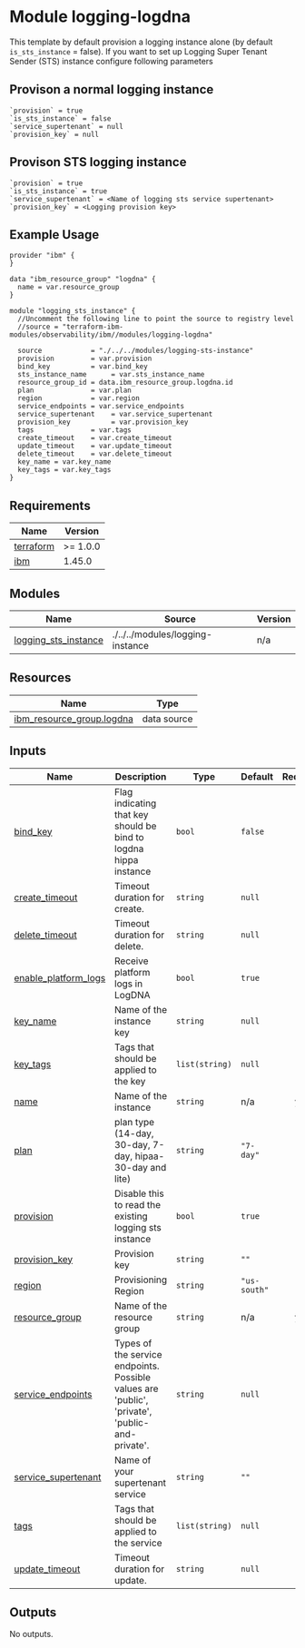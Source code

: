# Module logging-logdna

This template by default provision a logging instance alone (by default `is_sts_instance` = false). If you want to set up Logging Super Tenant Sender (STS) instance configure following parameters

## Provison a normal logging instance

```
`provision` = true
`is_sts_instance` = false
`service_supertenant` = null
`provision_key` = null
```

## Provison STS logging instance

```
`provision` = true
`is_sts_instance` = true
`service_supertenant` = <Name of logging sts service supertenant>
`provision_key` = <Logging provision key>
```

## Example Usage
```
provider "ibm" {
}

data "ibm_resource_group" "logdna" {
  name = var.resource_group
}

module "logging_sts_instance" {
  //Uncomment the following line to point the source to registry level
  //source = "terraform-ibm-modules/observability/ibm//modules/logging-logdna"

  source            = "./../../modules/logging-sts-instance"
  provision         = var.provision
  bind_key          = var.bind_key
  sts_instance_name      = var.sts_instance_name
  resource_group_id = data.ibm_resource_group.logdna.id
  plan              = var.plan
  region            = var.region
  service_endpoints = var.service_endpoints
  service_supertenant    = var.service_supertenant
  provision_key          = var.provision_key
  tags              = var.tags
  create_timeout    = var.create_timeout
  update_timeout    = var.update_timeout
  delete_timeout    = var.delete_timeout
  key_name = var.key_name
  key_tags = var.key_tags
}
```

<!-- BEGINNING OF PRE-COMMIT-TERRAFORM DOCS HOOK -->
## Requirements

| Name | Version |
|------|---------|
| <a name="requirement_terraform"></a> [terraform](#requirement\_terraform) | >= 1.0.0 |
| <a name="requirement_ibm"></a> [ibm](#requirement\_ibm) | 1.45.0 |

## Modules

| Name | Source | Version |
|------|--------|---------|
| <a name="module_logging_sts_instance"></a> [logging\_sts\_instance](#module\_logging\_sts\_instance) | ./../../modules/logging-instance | n/a |

## Resources

| Name | Type |
|------|------|
| [ibm_resource_group.logdna](https://registry.terraform.io/providers/IBM-Cloud/ibm/1.45.0/docs/data-sources/resource_group) | data source |

## Inputs

| Name | Description | Type | Default | Required |
|------|-------------|------|---------|:--------:|
| <a name="input_bind_key"></a> [bind\_key](#input\_bind\_key) | Flag indicating that key should be bind to logdna hippa instance | `bool` | `false` | no |
| <a name="input_create_timeout"></a> [create\_timeout](#input\_create\_timeout) | Timeout duration for create. | `string` | `null` | no |
| <a name="input_delete_timeout"></a> [delete\_timeout](#input\_delete\_timeout) | Timeout duration for delete. | `string` | `null` | no |
| <a name="input_enable_platform_logs"></a> [enable\_platform\_logs](#input\_enable\_platform\_logs) | Receive platform logs in LogDNA | `bool` | `true` | no |
| <a name="input_key_name"></a> [key\_name](#input\_key\_name) | Name of the instance key | `string` | `null` | no |
| <a name="input_key_tags"></a> [key\_tags](#input\_key\_tags) | Tags that should be applied to the key | `list(string)` | `null` | no |
| <a name="input_name"></a> [name](#input\_name) | Name of the instance | `string` | n/a | yes |
| <a name="input_plan"></a> [plan](#input\_plan) | plan type (14-day, 30-day, 7-day, hipaa-30-day and lite) | `string` | `"7-day"` | no |
| <a name="input_provision"></a> [provision](#input\_provision) | Disable this to read the existing logging sts instance | `bool` | `true` | no |
| <a name="input_provision_key"></a> [provision\_key](#input\_provision\_key) | Provision key | `string` | `""` | no |
| <a name="input_region"></a> [region](#input\_region) | Provisioning Region | `string` | `"us-south"` | no |
| <a name="input_resource_group"></a> [resource\_group](#input\_resource\_group) | Name of the resource group | `string` | n/a | yes |
| <a name="input_service_endpoints"></a> [service\_endpoints](#input\_service\_endpoints) | Types of the service endpoints. Possible values are 'public', 'private', 'public-and-private'. | `string` | `null` | no |
| <a name="input_service_supertenant"></a> [service\_supertenant](#input\_service\_supertenant) | Name of your supertenant service | `string` | `""` | no |
| <a name="input_tags"></a> [tags](#input\_tags) | Tags that should be applied to the service | `list(string)` | `null` | no |
| <a name="input_update_timeout"></a> [update\_timeout](#input\_update\_timeout) | Timeout duration for update. | `string` | `null` | no |

## Outputs

No outputs.
<!-- END OF PRE-COMMIT-TERRAFORM DOCS HOOK -->
